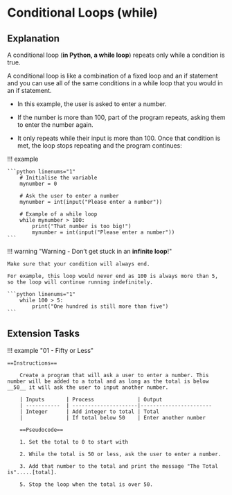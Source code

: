 # Conditional Loops (while)

## Explanation

A conditional loop (__in Python, a while loop__) repeats only while a condition is true. 

A conditional loop is like a combination of a fixed loop and an if statement and you can use all of the same conditions in a while loop that you would in an if statement.

* In this example, the user is asked to enter a number. 

* If the number is more than 100, part of the program repeats, asking them to enter the number again. 

* It only repeats while their input is more than 100. Once that condition is met, the loop stops repeating and the program continues:

!!! example

	```python linenums="1"
		# Initialise the variable
		mynumber = 0
		
		# Ask the user to enter a number
		mynumber = int(input("Please enter a number"))
		
		# Example of a while loop
		while mynumber > 100:
			print("That number is too big!")
			mynumber = int(input("Please enter a number"))
	```

!!! warning "Warning - Don’t get stuck in an __infinite loop__!"

	Make sure that your condition will always end.
	
	For example, this loop would never end as 100 is always more than 5, so the loop will continue running indefinitely.

	```python linenums="1"
		while 100 > 5:
			print("One hundred is still more than five")
	```

## Extension Tasks

!!! example "01 - Fifty or Less"

    ==Instructions==

	    Create a program that will ask a user to enter a number. This number will be added to a total and as long as the total is below __50__ it will ask the user to input another number.
	
	    | Inputs       | Process              | Output
	    | -----------  | ---------------------|-----------------------
	    | Integer      | Add integer to total | Total
	    |              | If total below 50    | Enter another number
	
	    ==Pseudocode==
	
	    1. Set the total to 0 to start with
	   
	    2. While the total is 50 or less, ask the user to enter a number.
	   
	    3. Add that number to the total and print the message "The Total is".....[total].
	   
	    5. Stop the loop when the total is over 50.
		
